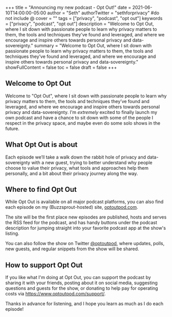 +++
title = "Announcing my new podcast - Opt Out!"
date = 2021-06-10T14:00:00-05:00
author = "Seth"
authorTwitter = "sethforprivacy" #do not include @
cover = ""
tags = ["privacy", "podcast", "opt out"]
keywords = ["privacy", "podcast", "opt out"]
description = "Welcome to Opt Out, where I sit down with passionate people to learn why privacy matters to them, the tools and techniques they’ve found and leveraged, and where we encourage and inspire others towards personal privacy and data-sovereignty."
summary = "Welcome to Opt Out, where I sit down with passionate people to learn why privacy matters to them, the tools and techniques they’ve found and leveraged, and where we encourage and inspire others towards personal privacy and data-sovereignty."
showFullContent = false
toc = false
draft = false
+++

## Welcome to Opt Out

Welcome to "Opt Out", where I sit down with passionate people to learn why privacy matters to them, the tools and techniques they’ve found and leveraged, and where we encourage and inspire others towards personal privacy and data-sovereignty. I'm *extremely* excited to finally launch my own podcast and have a chance to sit down with some of the people I respect in the privacy space, and maybe even do some solo shows in the future.

## What Opt Out is about

Each episode we’ll take a walk down the rabbit hole of privacy and data-sovereignty with a new guest, trying to better understand why people choose to value their privacy, what tools and approaches help them personally, and a bit about their privacy journey along the way.

## Where to find Opt Out

While Opt Out is available on all major podcast platforms, you can also find each episode on my (Buzzsprout-hosted) site, [optoutpod.com](https://www.optoutpod.com/).

The site will be the first place new episodes are published, hosts and serves the RSS feed for the podcast, and has handy buttons under the podcast description for jumping straight into your favorite podcast app at the show's listing.

You can also follow the show on Twitter [@optoutpod](https://twitter.com/optoutpod), where updates, polls, new guests, and regular snippets from the show will be shared.

## How to support Opt Out

If you like what I'm doing at Opt Out, you can support the podcast by sharing it with your friends, posting about it on social media, suggesting questions and guests for the show, or donating to help pay for operating costs via <https://www.optoutpod.com/support/>.

Thanks in advance for listening, and I hope you learn as much as I do each episode!
